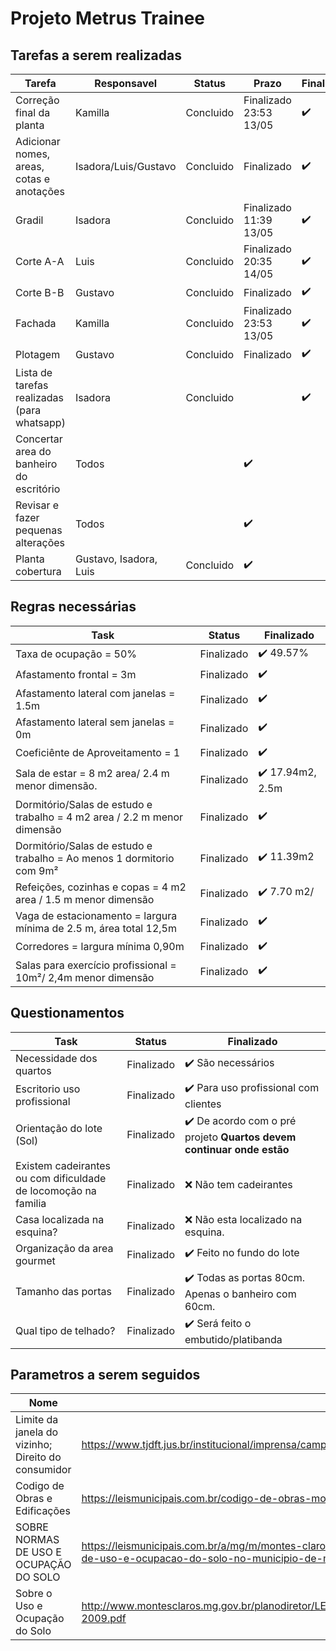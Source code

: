 # Projeto Metrus Trainee

## Tarefas a serem realizadas
| Tarefa           | Responsavel | Status | Prazo | Finalizado | 
|----------------|-----------------|-----------------|-----------|-----------|
| Correção final da planta	| Kamilla | Concluido | Finalizado 23:53 13/05 | :heavy_check_mark:
| Adicionar nomes, areas, cotas e anotações	| Isadora/Luis/Gustavo | Concluido | Finalizado  | :heavy_check_mark:
| Gradil	| Isadora | Concluido  | Finalizado 11:39 13/05 | :heavy_check_mark:
| Corte A-A	| Luis | Concluido | Finalizado 20:35 14/05 | :heavy_check_mark:
| Corte B-B	| Gustavo | Concluido | Finalizado | :heavy_check_mark:
| Fachada	| Kamilla | Concluido | Finalizado 23:53 13/05 | :heavy_check_mark:
| Plotagem	| Gustavo | Concluido | Finalizado | :heavy_check_mark:
| Lista de tarefas realizadas (para whatsapp)	| Isadora | Concluido | | :heavy_check_mark:
| Concertar area do banheiro do escritório | Todos | | :heavy_check_mark:
| Revisar e fazer pequenas alterações | Todos | | :heavy_check_mark:
| Planta cobertura | Gustavo, Isadora, Luis | Concluido | :heavy_check_mark:

## Regras necessárias
| Task           | Status | Finalizado | 
|----------------|-----------------|-----------|
| Taxa de ocupação = 50% | Finalizado | :heavy_check_mark: 49.57%
| Afastamento frontal = 3m   | Finalizado | :heavy_check_mark:
| Afastamento lateral com janelas = 1.5m | Finalizado | :heavy_check_mark:
| Afastamento lateral sem janelas = 0m | Finalizado | :heavy_check_mark:
| Coeficiênte de Aproveitamento = 1   | Finalizado | :heavy_check_mark:
| Sala de estar =  8 m2 area/ 2.4 m menor dimensão. | Finalizado | :heavy_check_mark: 17.94m2, 2.5m
| Dormitório/Salas de estudo e trabalho = 4 m2 area / 2.2 m menor dimensão  | Finalizado | :heavy_check_mark:
| Dormitório/Salas de estudo e trabalho = Ao menos 1 dormitorio com 9m²  | Finalizado | :heavy_check_mark: 11.39m2
| Refeições, cozinhas e copas = 4 m2 area / 1.5 m menor dimensão  | Finalizado | :heavy_check_mark: 7.70 m2/
| Vaga de estacionamento = largura mínima de 2.5 m, área total 12,5m | Finalizado | :heavy_check_mark:
| Corredores = largura mínima 0,90m | Finalizado | :heavy_check_mark:
| Salas para exercício profissional = 10m²/ 2,4m menor dimensão | Finalizado | :heavy_check_mark:


## Questionamentos
| Task           | Status | Finalizado | 
|----------------|-----------------|-----------|
| Necessidade dos quartos | Finalizado | :heavy_check_mark: São necessários
| Escritorio uso profissional   | Finalizado | :heavy_check_mark: Para uso profissional com clientes
| Orientação do lote (Sol)   | Finalizado | :heavy_check_mark: De acordo com o pré projeto **Quartos devem continuar onde estão**
| Existem cadeirantes ou com dificuldade de locomoção na familia   | Finalizado | :x: Não tem cadeirantes
| Casa localizada na esquina?  | Finalizado | :x: Não esta localizado na esquina.
| Organização da area gourmet  | Finalizado | :heavy_check_mark: Feito no fundo do lote
| Tamanho das portas  | Finalizado | :heavy_check_mark: Todas as portas 80cm. Apenas o banheiro com 60cm.
| Qual tipo de telhado?  | Finalizado | :heavy_check_mark: Será feito o embutido/platibanda


## Parametros a serem seguidos

| Nome           | URL | 
|----------------|-----------|
|Limite da janela do vizinho; Direito do consumidor | https://www.tjdft.jus.br/institucional/imprensa/campanhas-e-produtos/direito-facil/edicao-semanal/limite-da-janela-do-vizinho 
| Codigo de Obras e Edificações | https://leismunicipais.com.br/codigo-de-obras-montes-claros-mg
| SOBRE NORMAS DE USO E OCUPAÇÃO DO SOLO | https://leismunicipais.com.br/a/mg/m/montes-claros/lei-ordinaria/2002/304/3031/lei-ordinaria-n-3031-2002-dispoe-sobre-normas-de-uso-e-ocupacao-do-solo-no-municipio-de-montes-claros-e-da-outras-providencias
| Sobre o Uso e Ocupação do Solo | http://www.montesclaros.mg.gov.br/planodiretor/LEIS/Lei%20Uso%20e%20Ocupa%C3%A7%C3%A3o%20do%20Solol%20no.%204198-2009.pdf